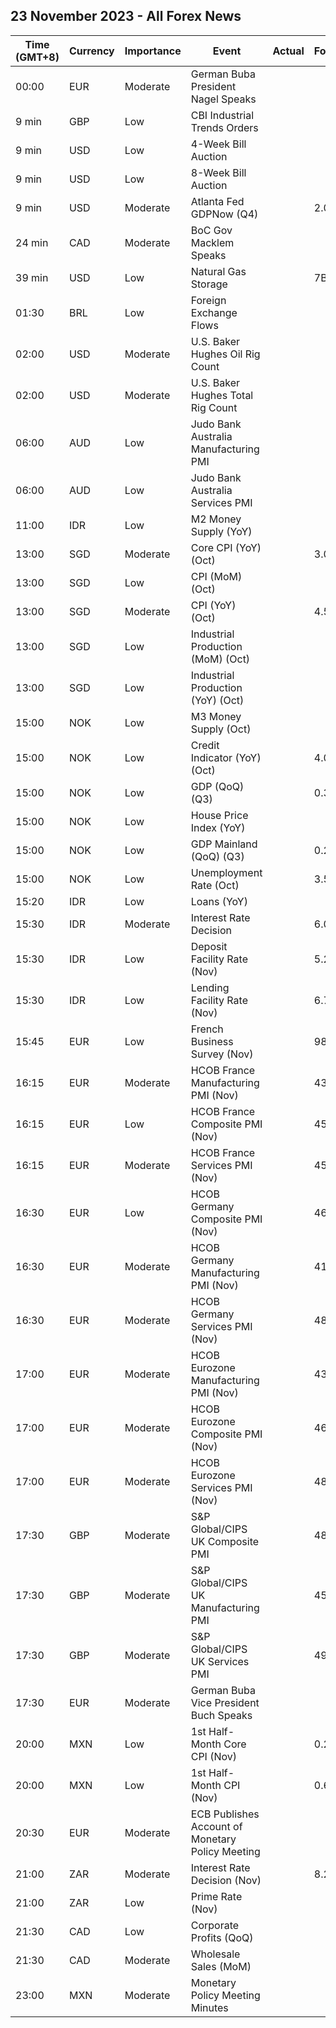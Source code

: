 ## 23 November 2023 - All Forex News

| Time (GMT+8) | Currency | Importance | Event | Actual | Forecast | Previous |
|------|----------|------------|-------|--------|----------|----------|
| 00:00 | EUR | Moderate | German Buba President Nagel Speaks |  |  |  |
| 9 min | GBP | Low | CBI Industrial Trends Orders |  |  | -26 |
| 9 min | USD | Low | 4-Week Bill Auction |  |  | 5.290% |
| 9 min | USD | Low | 8-Week Bill Auction |  |  | 5.280% |
| 9 min | USD | Moderate | Atlanta Fed GDPNow (Q4) |  | 2.0% | 2.0% |
| 24 min | CAD | Moderate | BoC Gov Macklem Speaks |  |  |  |
| 39 min | USD | Low | Natural Gas Storage |  | 7B | 60B |
| 01:30 | BRL | Low | Foreign Exchange Flows |  |  | -1.481B |
| 02:00 | USD | Moderate | U.S. Baker Hughes Oil Rig Count |  |  | 500 |
| 02:00 | USD | Moderate | U.S. Baker Hughes Total Rig Count |  |  | 618 |
| 06:00 | AUD | Low | Judo Bank Australia Manufacturing PMI |  |  | 48.2 |
| 06:00 | AUD | Low | Judo Bank Australia Services PMI |  |  | 47.9 |
| 11:00 | IDR | Low | M2 Money Supply (YoY) |  |  | 6.00% |
| 13:00 | SGD | Moderate | Core CPI (YoY) (Oct) |  | 3.00% | 3.00% |
| 13:00 | SGD | Low | CPI (MoM) (Oct) |  |  | 0.50% |
| 13:00 | SGD | Moderate | CPI (YoY) (Oct) |  | 4.5% | 4.1% |
| 13:00 | SGD | Low | Industrial Production (MoM) (Oct) |  |  | 10.7% |
| 13:00 | SGD | Low | Industrial Production (YoY) (Oct) |  |  | -2.1% |
| 15:00 | NOK | Low | M3 Money Supply (Oct) |  |  | 3,111.2B |
| 15:00 | NOK | Low | Credit Indicator (YoY) (Oct) |  | 4.0% | 4.1% |
| 15:00 | NOK | Low | GDP (QoQ) (Q3) |  | 0.3% | 0.0% |
| 15:00 | NOK | Low | House Price Index (YoY) |  |  | -0.50% |
| 15:00 | NOK | Low | GDP Mainland (QoQ) (Q3) |  | 0.2% | 0.0% |
| 15:00 | NOK | Low | Unemployment Rate (Oct) |  | 3.5% | 3.5% |
| 15:20 | IDR | Low | Loans (YoY) |  |  | 8.96% |
| 15:30 | IDR | Moderate | Interest Rate Decision |  | 6.00% | 6.00% |
| 15:30 | IDR | Low | Deposit Facility Rate (Nov) |  | 5.25% | 5.25% |
| 15:30 | IDR | Low | Lending Facility Rate (Nov) |  | 6.75% | 6.75% |
| 15:45 | EUR | Low | French Business Survey (Nov) |  | 98 | 98 |
| 16:15 | EUR | Moderate | HCOB France Manufacturing PMI (Nov) |  | 43.1 | 42.8 |
| 16:15 | EUR | Low | HCOB France Composite PMI (Nov) |  | 45.0 | 44.6 |
| 16:15 | EUR | Moderate | HCOB France Services PMI (Nov) |  | 45.6 | 45.2 |
| 16:30 | EUR | Low | HCOB Germany Composite PMI (Nov) |  | 46.5 | 45.9 |
| 16:30 | EUR | Moderate | HCOB Germany Manufacturing PMI (Nov) |  | 41.2 | 40.8 |
| 16:30 | EUR | Moderate | HCOB Germany Services PMI (Nov) |  | 48.5 | 48.2 |
| 17:00 | EUR | Moderate | HCOB Eurozone Manufacturing PMI (Nov) |  | 43.4 | 43.1 |
| 17:00 | EUR | Moderate | HCOB Eurozone Composite PMI (Nov) |  | 46.9 | 46.5 |
| 17:00 | EUR | Moderate | HCOB Eurozone Services PMI (Nov) |  | 48.1 | 47.8 |
| 17:30 | GBP | Moderate | S&P Global/CIPS UK Composite PMI |  | 48.7 | 48.7 |
| 17:30 | GBP | Moderate | S&P Global/CIPS UK Manufacturing PMI |  | 45.0 | 44.8 |
| 17:30 | GBP | Moderate | S&P Global/CIPS UK Services PMI |  | 49.5 | 49.5 |
| 17:30 | EUR | Moderate | German Buba Vice President Buch Speaks |  |  |  |
| 20:00 | MXN | Low | 1st Half-Month Core CPI (Nov) |  | 0.22% | 0.24% |
| 20:00 | MXN | Low | 1st Half-Month CPI (Nov) |  | 0.60% | 0.24% |
| 20:30 | EUR | Moderate | ECB Publishes Account of Monetary Policy Meeting |  |  |  |
| 21:00 | ZAR | Moderate | Interest Rate Decision (Nov) |  | 8.25% | 8.25% |
| 21:00 | ZAR | Low | Prime Rate (Nov) |  |  | 11.75% |
| 21:30 | CAD | Low | Corporate Profits (QoQ) |  |  | -2.0% |
| 21:30 | CAD | Moderate | Wholesale Sales (MoM) |  |  | 0.4% |
| 23:00 | MXN | Moderate | Monetary Policy Meeting Minutes |  |  |  |
